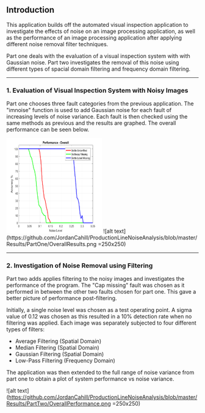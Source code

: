 ## Introduction 
This application builds off the automated visual inspection application to investigate the effects of noise on an image processing application, as well as the performance of an image processing application after applying different noise removal filter techniques.

Part one deals with the evaluation of a visual inspection system with with Gaussian noise. Part two investigates the removal of this noise using different types of spacial domain filtering and frequency domain filtering.

---

### 1. Evaluation of Visual Inspection System with Noisy Images 

Part one chooses three fault categories from the previous application. The "imnoise" function is used to add Gaussian noise for each fault of increasing levels of noise variance. Each fault is then checked using the same methods as previous and the results are graphed. The overall performance can be seen below.

<img src="https://github.com/JordanCahill/ProductionLineNoiseAnalysis/blob/master/Results/PartOne/OverallResults.png" alt="Overall Results (i)" width="250" height="250">
![alt text](https://github.com/JordanCahill/ProductionLineNoiseAnalysis/blob/master/Results/PartOne/OverallResults.png =250x250)

---

### 2. Investigation of Noise Removal using Filtering 

Part two adds applies filtering to the noisy images and investigates the performance of the program. The "Cap missing" fault was chosen as it performed in between the other two faults chosen for part one. This gave a better picture of performance post-filtering. 

Initially, a single noise level was chosen as a test operating point. A sigma value of 0.12 was chosen as this resulted in a 10% detection rate when no filtering was applied. Each image was separately subjected to four different types of filters:

* Average Filtering (Spatial Domain)
* Median Filtering (Spatial Domain)
* Gaussian Filtering (Spatial Domain)
* Low-Pass Filtering (Frequency Domain)

The application was then extended to the full range of noise variance from part one to obtain a plot of system performance vs noise variance.

![alt text](https://github.com/JordanCahill/ProductionLineNoiseAnalysis/blob/master/Results/PartTwo/OverallPerformance.png =250x250)

